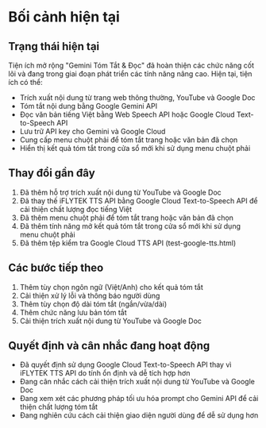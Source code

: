 # Bối cảnh hiện tại

## Trạng thái hiện tại

Tiện ích mở rộng "Gemini Tóm Tắt & Đọc" đã hoàn thiện các chức năng cốt lõi và đang trong giai đoạn phát triển các tính năng nâng cao. Hiện tại, tiện ích có thể:

- Trích xuất nội dung từ trang web thông thường, YouTube và Google Doc
- Tóm tắt nội dung bằng Google Gemini API
- Đọc văn bản tiếng Việt bằng Web Speech API hoặc Google Cloud Text-to-Speech API
- Lưu trữ API key cho Gemini và Google Cloud
- Cung cấp menu chuột phải để tóm tắt trang hoặc văn bản đã chọn
- Hiển thị kết quả tóm tắt trong cửa sổ mới khi sử dụng menu chuột phải

## Thay đổi gần đây

1. Đã thêm hỗ trợ trích xuất nội dung từ YouTube và Google Doc
2. Đã thay thế iFLYTEK TTS API bằng Google Cloud Text-to-Speech API để cải thiện chất lượng đọc tiếng Việt
3. Đã thêm menu chuột phải để tóm tắt trang hoặc văn bản đã chọn
4. Đã thêm tính năng mở kết quả tóm tắt trong cửa sổ mới khi sử dụng menu chuột phải
5. Đã thêm tệp kiểm tra Google Cloud TTS API (test-google-tts.html)

## Các bước tiếp theo

1. Thêm tùy chọn ngôn ngữ (Việt/Anh) cho kết quả tóm tắt
2. Cải thiện xử lý lỗi và thông báo người dùng
3. Thêm tùy chọn độ dài tóm tắt (ngắn/vừa/dài)
4. Thêm chức năng lưu bản tóm tắt
5. Cải thiện trích xuất nội dung từ YouTube và Google Doc

## Quyết định và cân nhắc đang hoạt động

- Đã quyết định sử dụng Google Cloud Text-to-Speech API thay vì iFLYTEK TTS API do tính ổn định và dễ tích hợp hơn
- Đang cân nhắc cách cải thiện trích xuất nội dung từ YouTube và Google Doc
- Đang xem xét các phương pháp tối ưu hóa prompt cho Gemini API để cải thiện chất lượng tóm tắt
- Đang nghiên cứu cách cải thiện giao diện người dùng để dễ sử dụng hơn